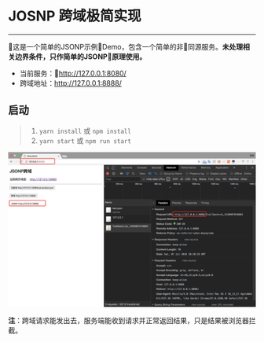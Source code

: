 # JOSNP 跨域极简实现

------

这是一个简单的JSONP示例Demo，包含一个简单的非同源服务。**未处理相关边界条件，只作简单的JSONP原理使用。**

- 当前服务：http://127.0.0.1:8080/
- 跨域地址：http://127.0.0.1:8888/

## 启动

> 1. `yarn install` 或 `npm install`
> 1. `yarn start` 或 `npm run start`

![JSONP](./lib/JSONP.png)

**注**：跨域请求能发出去，服务端能收到请求并正常返回结果，只是结果被浏览器拦截。